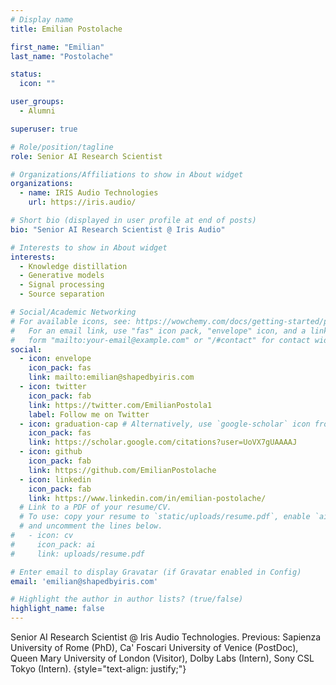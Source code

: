 ```yaml
---
# Display name
title: Emilian Postolache

first_name: "Emilian"
last_name: "Postolache"

status:
  icon: ""

user_groups:
  - Alumni

superuser: true

# Role/position/tagline
role: Senior AI Research Scientist

# Organizations/Affiliations to show in About widget
organizations:
  - name: IRIS Audio Technologies
    url: https://iris.audio/

# Short bio (displayed in user profile at end of posts)
bio: "Senior AI Research Scientist @ Iris Audio"

# Interests to show in About widget
interests:
  - Knowledge distillation
  - Generative models
  - Signal processing
  - Source separation

# Social/Academic Networking
# For available icons, see: https://wowchemy.com/docs/getting-started/page-builder/#icons
#   For an email link, use "fas" icon pack, "envelope" icon, and a link in the
#   form "mailto:your-email@example.com" or "/#contact" for contact widget.
social:
  - icon: envelope
    icon_pack: fas
    link: mailto:emilian@shapedbyiris.com
  - icon: twitter
    icon_pack: fab
    link: https://twitter.com/EmilianPostola1
    label: Follow me on Twitter
  - icon: graduation-cap # Alternatively, use `google-scholar` icon from `ai` icon pack
    icon_pack: fas
    link: https://scholar.google.com/citations?user=UoVX7gUAAAAJ
  - icon: github
    icon_pack: fab
    link: https://github.com/EmilianPostolache
  - icon: linkedin
    icon_pack: fab
    link: https://www.linkedin.com/in/emilian-postolache/
  # Link to a PDF of your resume/CV.
  # To use: copy your resume to `static/uploads/resume.pdf`, enable `ai` icons in `params.yaml`,
  # and uncomment the lines below.
#   - icon: cv
#     icon_pack: ai
#     link: uploads/resume.pdf

# Enter email to display Gravatar (if Gravatar enabled in Config)
email: 'emilian@shapedbyiris.com'

# Highlight the author in author lists? (true/false)
highlight_name: false
---
```

Senior AI Research Scientist @ Iris Audio Technologies. Previous: Sapienza University of Rome (PhD), Ca' Foscari University of Venice (PostDoc), Queen Mary University of London (Visitor), Dolby Labs (Intern), Sony CSL Tokyo (Intern).
{style="text-align: justify;"}
